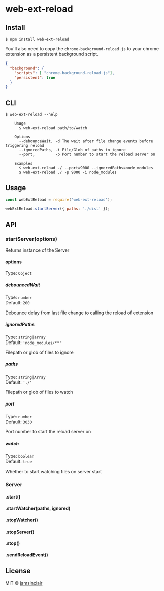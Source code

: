 # web-ext-reload

>

## Install

```
$ npm install web-ext-reload
```

You'll also need to copy the `chrome-background-reload.js` to your chrome extension
as a persistent background script.

```json
{
  "background": {
    "scripts": [ "chrome-background-reload.js"],
    "persistent": true
  }
}
```

## CLI

```
$ web-ext-reload --help

	Usage
	  $ web-ext-reload path/to/watch

	Options
	  --debounceWait, -d The wait after file change events before triggering reload
	  --ignoredPaths, -i File/Glob of paths to ignore
	  --port,         -p Port number to start the reload server on

	Examples
	  $ web-ext-reload ./ --port=9000 --ignoredPaths=node_modules
	  $ web-ext-reload ./ -p 9000 -i node_modules
```

## Usage

```js
const webExtReload = require('web-ext-reload');

webExtReload.startServer({ paths: './dist' });
```

## API

### startServer(options)

Returns instance of the Server

#### options

Type: `Object`

##### debouncedWait

Type: `number`<br>
Default: `200`

Debounce delay from last file change to calling the reload of extension

##### ignoredPaths

Type: `string|array`<br>
Default: `'node_modules/**'`

Filepath or glob of files to ignore

##### paths

Type: `string|Array`<br>
Default: `'./'`

Filepath or glob of files to watch

##### port

Type: `number`<br>
Default: `3030`

Port number to start the reload server on

##### watch

Type: `boolean`<br>
Default: `true`

Whether to start watching files on server start

### Server

#### .start()

#### .startWatcher(paths, ignored)

#### .stopWatcher()

#### .stopServer()

#### .stop()

#### .sendReloadEvent()

## License

MIT © [jamsinclair](https://github.com/jamsinclair)
